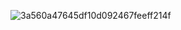 ![3a560a47645df10d092467feeff214f](C:/Users/ChenYi/Documents/WeChat%20Files/wxid_xanxi6bzj4xe22/FileStorage/Temp/3a560a47645df10d092467feeff214f.png)